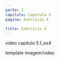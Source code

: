 ```yaml
---
parte: 1
capitulo: Capítulo 5
pagina: Exercício 4

title: Exercício 4
---
```


video capítulo 5.1_ex4

template imagem/video
